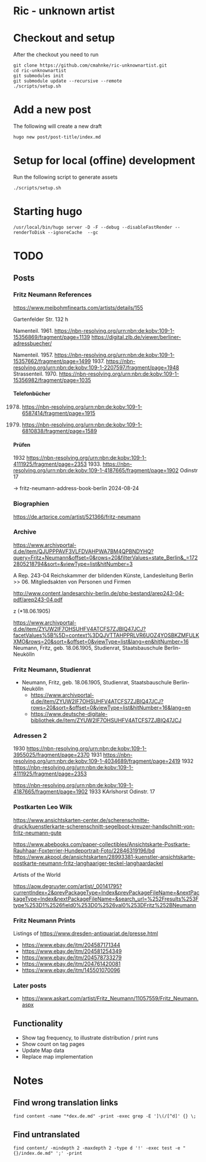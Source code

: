 Ric - unknown artist
===================

# Checkout and setup

After the checkout you need to run

```
git clone https://github.com/cmahnke/ric-unknownartist.git
cd ric-unknownartist
git submodules init
git submodule update --recursive --remote
./scripts/setup.sh
```

# Add a new post

The following will create a new draft

```
hugo new post/post-title/index.md
```

# Setup for local (offine) development

Run the following script to generate assets

```
./scripts/setup.sh
```

# Starting hugo

```
/usr/local/bin/hugo server -D -F --debug --disableFastRender --renderToDisk --ignoreCache  --gc
```

# TODO

## Posts

### Fritz Neumann References

https://www.meibohmfinearts.com/artists/details/155

Gartenfelder Str. 132 h

Namenteil. 1961. https://nbn-resolving.org/urn:nbn:de:kobv:109-1-15356869/fragment/page=1139
https://digital.zlb.de/viewer/berliner-adressbuecher/


Namenteil. 1957. https://nbn-resolving.org/urn:nbn:de:kobv:109-1-15357662/fragment/page=1499
1937. https://nbn-resolving.org/urn:nbn:de:kobv:109-1-2207597/fragment/page=1948
Strassenteil. 1970. https://nbn-resolving.org/urn:nbn:de:kobv:109-1-15356982/fragment/page=1035


#### Telefonbücher

1978. https://nbn-resolving.org/urn:nbn:de:kobv:109-1-6587414/fragment/page=1915

1984. https://nbn-resolving.org/urn:nbn:de:kobv:109-1-6810838/fragment/page=1589

#### Prüfen
1932 https://nbn-resolving.org/urn:nbn:de:kobv:109-1-4111925/fragment/page=2353
1933. https://nbn-resolving.org/urn:nbn:de:kobv:109-1-4187665/fragment/page=1902
  Odinstr 17




-> fritz-neumann-address-book-berlin 2024-08-24

### Biographien

https://de.artprice.com/artist/521366/fritz-neumann

### Archive
https://www.archivportal-d.de/item/QJUPPPAVF3VLFDVAHPWA7BM4QPBNDYHQ?query=Fritz+Neumann&offset=0&rows=20&filterValues=state_Berlin&_=1722805218794&sort=&viewType=list&hitNumber=3

A Rep. 243-04 Reichskammer der bildenden Künste, Landesleitung Berlin >> 06. Mitgliedsakten von Personen und Firmen

http://www.content.landesarchiv-berlin.de/php-bestand/arep243-04-pdf/arep243-04.pdf

z (*18.06.1905)

https://www.archivportal-d.de/item/ZYUW2IF7OHSUHFV4ATCFS7ZJBIQ47JCJ?facetValues%5B%5D=context%3DQJVTTAHPPRLVR6UOZ4YOSBKZMFULKXMO&rows=20&sort=&offset=0&viewType=list&lang=en&hitNumber=16
Neumann, Fritz, geb. 18.06.1905, Studienrat, Staatsbauschule Berlin-Neukölln


### Fritz Neumann, Studienrat

* Neumann, Fritz, geb. 18.06.1905, Studienrat, Staatsbauschule Berlin-Neukölln
  * https://www.archivportal-d.de/item/ZYUW2IF7OHSUHFV4ATCFS7ZJBIQ47JCJ?rows=20&sort=&offset=0&viewType=list&hitNumber=16&lang=en
  * https://www.deutsche-digitale-bibliothek.de/item/ZYUW2IF7OHSUHFV4ATCFS7ZJBIQ47JCJ


### Adressen 2


1930 https://nbn-resolving.org/urn:nbn:de:kobv:109-1-3955025/fragment/page=2370
1931 https://nbn-resolving.org/urn:nbn:de:kobv:109-1-4034689/fragment/page=2419
1932 https://nbn-resolving.org/urn:nbn:de:kobv:109-1-4111925/fragment/page=2353

https://nbn-resolving.org/urn:nbn:de:kobv:109-1-4187665/fragment/page=1902
1933 KArlshorst Odinstr. 17

### Postkarten Leo Wilk
https://www.ansichtskarten-center.de/scherenschnitte-druck/kuenstlerkarte-scherenschnitt-segelboot-kreuzer-handschnitt-von-fritz-neumann-gute

https://www.abebooks.com/paper-collectibles/Ansichtskarte-Postkarte-Rauhhaar-Foxterrier-Hundeportrait-Foto/22846319196/bd
https://www.akpool.de/ansichtskarten/28993381-kuenstler-ansichtskarte-postkarte-neumann-fritz-langhaariger-teckel-langhaardackel

Artists of the World

https://aow.degruyter.com/artist/_00141795?currentIndex=2&prevPackageType=Index&prevPackageFileName=&nextPackageType=Index&nextPackageFileName=&search_url=%252Fresults%253Ftype%253D1%2526field0%253D0%2526val0%253DFritz%252BNeumann


### Fritz Neumann Prints

Listings of https://www.dresden-antiquariat.de/presse.html
* https://www.ebay.de/itm/204587171344
* https://www.ebay.de/itm/204581254349
* https://www.ebay.de/itm/204578733279
* https://www.ebay.de/itm/204761420081
* https://www.ebay.de/itm/145501070096

### Later posts

* https://www.askart.com/artist/Fritz_Neumann/11057559/Fritz_Neumann.aspx


## Functionality

* Show tag frequency, to illustrate distribution / print runs
* Show count on tag pages
* Update Map data
* Replace map implementation

# Notes

## Find wrong translation links

```
find content -name "*dex.de.md" -print -exec grep -E ']\(/[^d]' {} \;
```

## Find untranslated

```
find content/ -mindepth 2 -maxdepth 2 -type d '!' -exec test -e "{}/index.de.md" ';' -print
```
